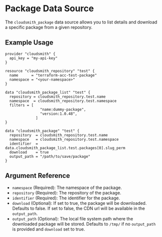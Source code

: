 # Package Data Source

The `cloudsmith_package` data source allows you to list details and download a specific package from a given repository.

## Example Usage

```hcl
provider "cloudsmith" {
  api_key = "my-api-key"
}

resource "cloudsmith_repository" "test" {
  name      = "terraform-acc-test-package"
  namespace = "<your-namespace>"
}

data "cloudsmith_package_list" "test" {
  repository = cloudsmith_repository.test.name
  namespace  = cloudsmith_repository.test.namespace
  filters = [
				"name:dummy-package",
				"version:1.0.48",
			  ]
}

data "cloudsmith_package" "test" {
  repository  = cloudsmith_repository.test.name
  namespace   = cloudsmith_repository.test.namespace
  identifier  = data.cloudsmith_package_list.test.packages[0].slug_perm
  download    = true
  output_path = "/path/to/save/package"
}
```

## Argument Reference

* `namespace` (Required): The namespace of the package.
* `repository` (Required): The repository of the package.
* `identifier` (Required): The identifier for the package.
* `download` (Optional): If set to true, the package will be downloaded. Defaults to false. If set to false, the CDN url will be available in the `output_path`.
* `output_path` (Optional): The local file system path where the downloaded package will be stored. Defaults to `/tmp/` if no `output_path` is provided and `download` set to true.

